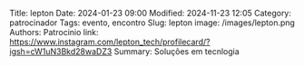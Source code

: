 Title: lepton
Date: 2024-01-23 09:00
Modified: 2024-11-23 12:05
Category: patrocinador
Tags: evento, encontro
Slug: lepton
image: /images/lepton.png
Authors: Patrocinio
link: https://www.instagram.com/lepton_tech/profilecard/?igsh=cW1uN3Bkd28waDZ3
Summary: Soluções em tecnlogia
